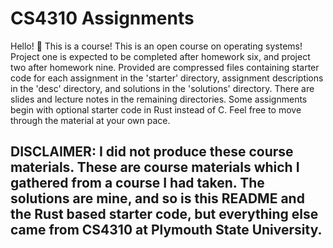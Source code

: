 # CS4310 Assignments

Hello! 🙂 This is a course! This is an open course on operating systems! Project one is expected to be completed after homework six, and project two after homework nine. Provided are compressed files containing starter code for each assignment in the 'starter' directory, assignment descriptions in the 'desc' directory, and solutions in the 'solutions' directory. There are slides and lecture notes in the remaining directories. Some assignments begin with optional starter code in Rust instead of C. Feel free to move through the material at your own pace.

## DISCLAIMER: I did not produce these course materials. These are course materials which I gathered from a course I had taken. The solutions are mine, and so is this README and the Rust based starter code, but everything else came from CS4310 at Plymouth State University.
